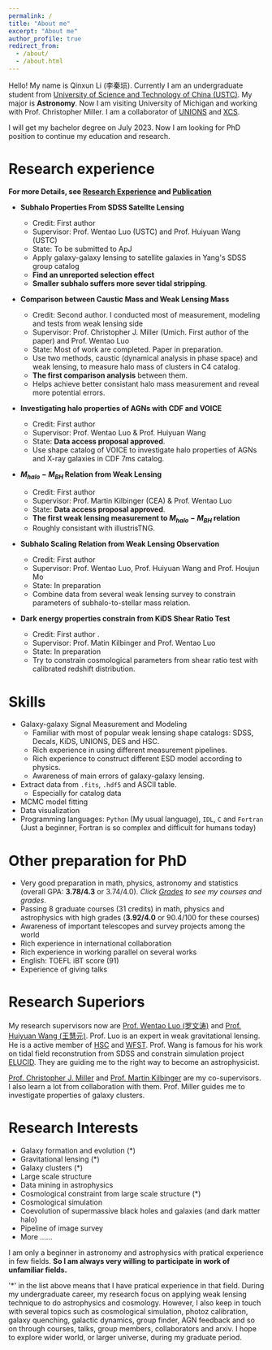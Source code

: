 ```yaml
---
permalink: /
title: "About me"
excerpt: "About me"
author_profile: true
redirect_from: 
  - /about/
  - /about.html
---
```


Hello! My name is Qinxun Li (李秦埙). Currently I am an undergraduate student from [University of Science and Technology of China (USTC)](https://en.physics.ustc.edu.cn/main.htm). My major is **Astronomy**. Now I am visiting University of Michigan and working with Prof. Christopher Miller. I am a collaborator of [UNIONS](https://www.skysurvey.cc/) and [XCS](https://astro.ukzn.ac.za/~xcs/).

I will get my bachelor degree on July 2023. Now I am looking for PhD position to continue my education and research.

Research experience
======
**For more Details, see [Research Experience](research.md) and [Publication](publications.md)**
* **Subhalo Properties From SDSS Satellte Lensing**
  * Credit: First author
  * Supervisor: Prof. Wentao Luo (USTC) and Prof. Huiyuan Wang (USTC)
  * State: To be submitted to ApJ
  * Apply galaxy-galaxy lensing to satellite galaxies in Yang's SDSS group catalog 
  * **Find an unreported selection effect** 
  * **Smaller subhalo suffers more sever tidal stripping**.

  
* **Comparison between Caustic Mass and Weak Lensing Mass**
  * Credit: Second author. I conducted most of measurement, modeling and tests from weak lensing side
  * Supervisor: Prof. Christopher J. Miller (Umich. First author of the paper) and Prof. Wentao Luo
  * State: Most of work are completed. Paper in preparation.
  * Use two methods, caustic (dynamical analysis in phase space) and weak lensing, to measure halo mass of clusters in C4 catalog.
  * **The first comparison analysis** between them. 
  * Helps achieve better consistant halo mass measurement and reveal more potential errors.

* **Investigating halo properties of AGNs with CDF and VOICE**
  * Credit: First author
  * Supervisor: Prof. Wentao Luo & Prof. Huiyuan Wang
  * State: **Data access proposal approved**. 
  * Use shape catalog of VOICE to investigate halo properties of AGNs and X-ray galaxies in CDF 7ms catalog.

* **$M_{halo}-M_{BH}$ Relation from Weak Lensing**
  * Credit: First author
  * Supervisor: Prof. Martin Kilbinger (CEA) & Prof. Wentao Luo
  * State: **Data access proposal approved**. 
  * **The first weak lensing measurement to $M_{halo}-M_{BH}$ relation**
  * Roughly consistant with illustrisTNG. 

* **Subhalo Scaling Relation from Weak Lensing Observation**
  * Credit: First author
  * Supervisor: Prof. Wentao Luo, Prof. Huiyuan Wang and Prof. Houjun Mo
  * State: In preparation
  * Combine data from several weak lensing survey to constrain parameters of subhalo-to-stellar mass relation.

* **Dark energy properties constrain from KiDS Shear Ratio Test**
  * Credit: First author .
  * Supervisor: Prof. Matin Kilbinger and Prof. Wentao Luo
  * State: In preparation
  * Try to constrain cosmological parameters from shear ratio test with calibrated redshift distribution.

Skills
======
* Galaxy-galaxy Signal Measurement and Modeling
  * Familiar with most of popular weak lensing shape catalogs: SDSS, Decals, KiDS, UNIONS, DES and HSC.
  * Rich experience in using different measurement pipelines.
  * Rich experience to construct different ESD model according to physics.
  * Awareness of main errors of galaxy-galaxy lensing.
* Extract data from `.fits`, `.hdf5` and ASCII table.
  * Especially for catalog data
* MCMC model fitting
* Data visualization
* Programming languages: `Python` (My usual language), `IDL`, `C` and `Fortran` (Just a beginner, Fortran is so complex and difficult for humans today)

Other preparation for PhD
======
* Very good preparation in math, physics, astronomy and statistics (overall GPA: **3.78/4.3** or 3.74/4.0). *Click [Grades](grades.md) to see my courses and grades*. 
* Passing 8 graduate courses (31 credits) in math, physics and astrophysics with high grades (**3.92/4.0** or 90.4/100 for these courses)
* Awareness of important telescopes and survey projects among the world
* Rich experience in international collaboration
* Rich experience in working parallel on several works
* English: TOEFL iBT score (91)
* Experience of giving talks

Research Superiors
======
My research supervisors now are [Prof. Wentao Luo (罗文涛)](https://www.researchgate.net/profile/Wentao-Luo) and [Prof. Huiyuan Wang (王慧元)](http://staff.ustc.edu.cn/~whywang/). Prof. Luo is an expert in weak gravitational lensing. He is a active member of [HSC](https://www.subarutelescope.org/Observing/Instruments/HSC/index.html) and [WFST](http://wfst.ustc.edu.cn/main.htm). Prof. Wang is famous for his work on tidal field reconstrution from SDSS and constrain simulation project [ELUCID](https://weiguangcui.github.io/ELUCID/). They are guiding me to the right way to become an astrophysicist.

[Prof. Christopher J. Miller](https://lsa.umich.edu/astro/people/core-faculty/christoq.html) and [Prof. Martin Kilbinger](http://www.cosmostat.org/people/kilbinger) are my co-supervisors. I also learn a lot from collaboration with them. Prof. Miller guides me to investigate properties of galaxy clusters. 

Research Interests
======
- Galaxy formation and evolution (*)
- Gravitational lensing (*)
- Galaxy clusters (*)
- Large scale structure
- Data mining in astrophysics 
- Cosmological constraint from large scale structure (*)
- Cosmological simulation
- Coevolution of supermassive black holes and galaxies (and dark matter halo)
- Pipeline of image survey
- More ......

I am only a beginner in astronomy and astrophysics with pratical experience in few fields. **So I am always very willing to participate in work of unfamiliar fields.** 

'*' in the list above means that I have pratical experience in that field. During my undergraduate career, my research focus on applying weak lensing technique to do astrophysics and cosmology. However, I also keep in touch with several topics such as cosmological simulation, photoz calibration, galaxy quenching, galactic dynamics, group finder, AGN feedback and so on through courses, talks, group members, collaborators and arxiv. I hope to explore wider world, or larger universe, during my graduate period.